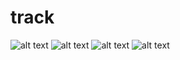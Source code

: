 # track
![alt text](https://github.com/antikonst/track/blob/master/photo_2023-06-18_15-39-32.jpg?raw=true)
![alt text](https://github.com/antikonst/track/blob/master/photo_2023-06-18_15-39-28.jpg?raw=true)
![alt text](https://github.com/antikonst/track/blob/master/photo_2023-06-18_15-39-19.jpg?raw=true)
![alt text](https://github.com/antikonst/track/blob/master/photo_2023-06-18_15-38-49.jpg?raw=true)
